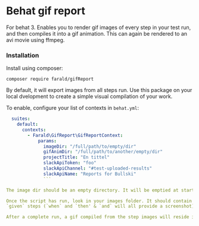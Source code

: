# Behat gif report

For behat 3. Enables you to render gif images of every step in your test run, and then compiles it into a gif animation. This can again be rendered to an avi movie using ffmpeg.

### Installation

Install using composer:

`composer require farald/gifReport`

By default, it will export images from all steps run.
Use this package on your local dvelopment to create a simple visual compilation of your work.

To enable, configure your list of contexts in `behat.yml`:

```yaml
  suites:
    default:
      contexts:
        - Farald\GifReport\GifReportContext:
            params:
              imageDir: "/full/path/to/empty/dir"
              gifAnimDir: "/full/path/to/another/empty/dir"
              projectTitle: "En tittel"
              slackApiToken: "foo"
              slackApiChannel: "#test-uploaded-results"
              slackApiName: "Reports for Bullski"
              ```

The image dir should be an empty directory. It will be emptied at start of every behat run.

Once the script has run, look in your images folder. It should contain images for every step that was run, except for
`given` steps (`when` and `then' & `and` will all provide a screenshot).

After a complete run, a gif compiled from the step images will reside in your anim directory.